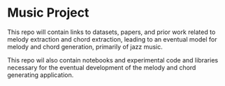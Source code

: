 # Music Project

This repo will contain links to datasets, papers, and prior work related to melody extraction and chord extraction, leading to an eventual model for melody and chord generation, primarily of jazz music.

This repo wil also contain notebooks and experimental code and libraries necessary for the eventual development of the melody and chord generating application.
